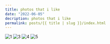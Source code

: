 ```yaml
---
title: photos that i like
date: "2022-06-05"
decription: photos that i like
permalink: posts/{{ title | slug }}/index.html
---
```


![1](../../images/3028-19-min.jpg)
![3](../../images/2892-02-min.jpg)
![4](../../images/2894-07-min.jpg)
![5](../../images/3963-03-min.jpg)
